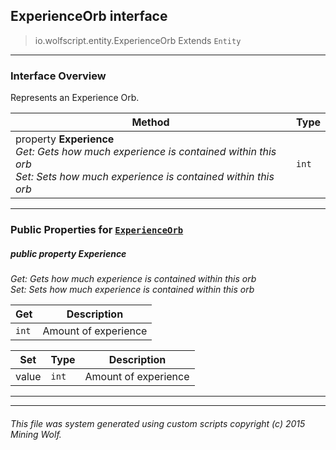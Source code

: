 ## ExperienceOrb __interface__

>io.wolfscript.entity.ExperienceOrb
>Extends `Entity`

---

### Interface Overview

Represents an Experience Orb.

Method | Type   
--- | :--- 
  property __Experience__ <br> _Get: Gets how much experience is contained within this orb<br>Set: Sets how much experience is contained within this orb_ | `int`



---


### Public Properties for [`ExperienceOrb`](ExperienceOrb.md)

##### <a id='experience'></a>public   property __Experience__

_Get: Gets how much experience is contained within this orb<br>Set: Sets how much experience is contained within this orb_

Get | Description
--- | --- 
`int` | Amount of experience

Set | Type | Description  
--- | --- | --- 
value | `int` | Amount of experience


---
---


###### This file was system generated using custom scripts copyright (c) 2015 Mining Wolf.
	

